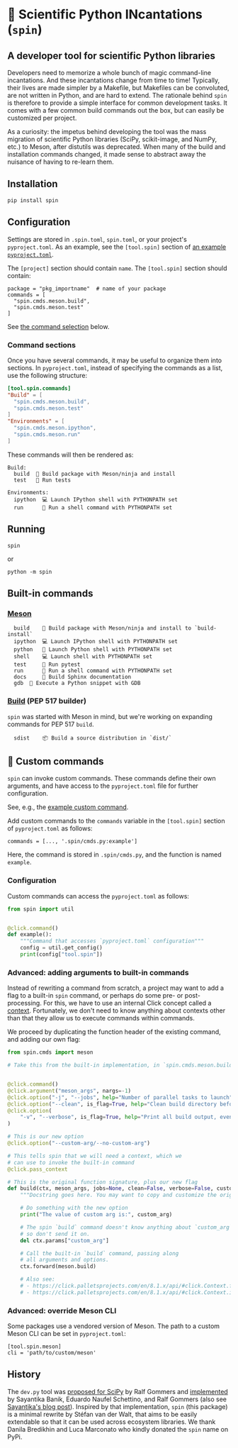 # 💫 Scientific Python INcantations (`spin`)

## A developer tool for scientific Python libraries

Developers need to memorize a whole bunch of magic command-line incantations.
And these incantations change from time to time!
Typically, their lives are made simpler by a Makefile, but Makefiles can be convoluted, are not written in Python, and are hard to extend.
The rationale behind `spin` is therefore to provide a simple interface for common development tasks.
It comes with a few common build commands out the box, but can easily be customized per project.

As a curiosity: the impetus behind developing the tool was the mass migration of scientific Python libraries (SciPy, scikit-image, and NumPy, etc.) to Meson, after distutils was deprecated.
When many of the build and installation commands changed, it made sense to abstract away the nuisance of having to re-learn them.

## Installation

```
pip install spin
```

## Configuration

Settings are stored in `.spin.toml`, `spin.toml`, or your project's `pyproject.toml`.
As an example, see the `[tool.spin]` section of [an example `pyproject.toml`](https://github.com/scientific-python/spin/blob/main/example_pkg/pyproject.toml).

The `[project]` section should contain `name`.
The `[tool.spin]` section should contain:

```
package = "pkg_importname"  # name of your package
commands = [
  "spin.cmds.meson.build",
  "spin.cmds.meson.test"
]
```

See [the command selection](#built-in-commands) below.

### Command sections

Once you have several commands, it may be useful to organize them into sections.
In `pyproject.toml`, instead of specifying the commands as a list, use the following structure:

```toml
[tool.spin.commands]
"Build" = [
  "spin.cmds.meson.build",
  "spin.cmds.meson.test"
]
"Environments" = [
  "spin.cmds.meson.ipython",
  "spin.cmds.meson.run"
]
```

These commands will then be rendered as:

```
Build:
  build  🔧 Build package with Meson/ninja and install
  test   🔧 Run tests

Environments:
  ipython  💻 Launch IPython shell with PYTHONPATH set
  run      🏁 Run a shell command with PYTHONPATH set
```

## Running

```
spin
```

or

```
python -m spin
```

## Built-in commands

### [Meson](https://meson-python.readthedocs.io)

```
  build    🔧 Build package with Meson/ninja and install to `build-install`
  ipython  💻 Launch IPython shell with PYTHONPATH set
  python   🐍 Launch Python shell with PYTHONPATH set
  shell    💻 Launch shell with PYTHONPATH set
  test     🔧 Run pytest
  run      🏁 Run a shell command with PYTHONPATH set
  docs     📖 Build Sphinx documentation
  gdb  👾 Execute a Python snippet with GDB
```

### [Build](https://pypa-build.readthedocs.io/en/stable/) (PEP 517 builder)

`spin` was started with Meson in mind, but we're working on expanding commands for PEP 517 `build`.

```
  sdist    📦 Build a source distribution in `dist/`
```

## 🧪 Custom commands

`spin` can invoke custom commands. These commands define their own arguments, and have access to the `pyproject.toml` file for further configuration.

See, e.g., the [example custom command](https://github.com/scientific-python/spin/blob/main/example_pkg/.spin/cmds.py).

Add custom commands to the `commands` variable in the `[tool.spin]` section of `pyproject.toml` as follows:

```
commands = [..., '.spin/cmds.py:example']
```

Here, the command is stored in `.spin/cmds.py`, and the function
is named `example`.

### Configuration

Custom commands can access the `pyproject.toml` as follows:

```python
from spin import util


@click.command()
def example():
    """Command that accesses `pyproject.toml` configuration"""
    config = util.get_config()
    print(config["tool.spin"])
```

### Advanced: adding arguments to built-in commands

Instead of rewriting a command from scratch, a project may want to add a flag to a built-in `spin` command, or perhaps do some pre- or post-processing.
For this, we have to use an internal Click concept called a [context](https://click.palletsprojects.com/en/8.1.x/complex/#contexts).
Fortunately, we don't need to know anything about contexts other than that they allow us to execute commands within commands.

We proceed by duplicating the function header of the existing command, and adding our own flag:

```python
from spin.cmds import meson

# Take this from the built-in implementation, in `spin.cmds.meson.build`:


@click.command()
@click.argument("meson_args", nargs=-1)
@click.option("-j", "--jobs", help="Number of parallel tasks to launch", type=int)
@click.option("--clean", is_flag=True, help="Clean build directory before build")
@click.option(
    "-v", "--verbose", is_flag=True, help="Print all build output, even installation"
)

# This is our new option
@click.option("--custom-arg/--no-custom-arg")

# This tells spin that we will need a context, which we
# can use to invoke the built-in command
@click.pass_context

# This is the original function signature, plus our new flag
def build(ctx, meson_args, jobs=None, clean=False, verbose=False, custom_arg=False):
    """Docstring goes here. You may want to copy and customize the original."""

    # Do something with the new option
    print("The value of custom arg is:", custom_arg)

    # The spin `build` command doesn't know anything about `custom_arg`,
    # so don't send it on.
    del ctx.params["custom_arg"]

    # Call the built-in `build` command, passing along
    # all arguments and options.
    ctx.forward(meson.build)

    # Also see:
    # - https://click.palletsprojects.com/en/8.1.x/api/#click.Context.forward
    # - https://click.palletsprojects.com/en/8.1.x/api/#click.Context.invoke
```

### Advanced: override Meson CLI

Some packages use a vendored version of Meson. The path to a custom
Meson CLI can be set in `pyproject.toml`:

```
[tool.spin.meson]
cli = 'path/to/custom/meson'
```

## History

The `dev.py` tool was [proposed for SciPy](https://github.com/scipy/scipy/issues/15489) by Ralf Gommers and [implemented](https://github.com/scipy/scipy/pull/15959) by Sayantika Banik, Eduardo Naufel Schettino, and Ralf Gommers (also see [Sayantika's blog post](https://labs.quansight.org/blog/the-evolution-of-the-scipy-developer-cli)).
Inspired by that implementation, `spin` (this package) is a minimal rewrite by Stéfan van der Walt, that aims to be easily extendable so that it can be used across ecosystem libraries.
We thank Danila Bredikhin and Luca Marconato who kindly donated the `spin` name on PyPi.
